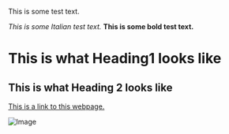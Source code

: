 This is some test text.

*This is some Italian test text.*
**This is some bold test text.**

# This is what Heading1 looks like

## This is what Heading 2 looks like

[This is a link to this webpage.](https://github.com/clingunis/cse15l-lab-reports/blob/main/index.md)

![Image](https://227263-694567-raikfcquaxqncofqfm.stackpathdns.com/wp-content/uploads/2020/12/Among-Us-Red-Crewmate.png)
